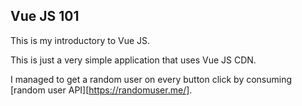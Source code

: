 ## Vue JS 101

This is my introductory to Vue JS. 

This is just a very simple application that uses Vue JS CDN.

I managed to get a random user on every button click by consuming [random user API][https://randomuser.me/].
